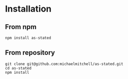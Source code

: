 # Installation

## From npm
```
npm install as-stated
```

## From repository
```
git clone git@github.com:michaelmitchell/as-stated.git
cd as-stated
npm install
```
